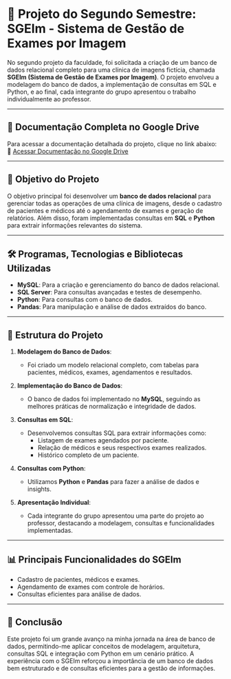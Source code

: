 # 🏥 Projeto do Segundo Semestre: SGEIm - Sistema de Gestão de Exames por Imagem  

No segundo projeto da faculdade, foi solicitada a criação de um banco de dados relacional completo para uma clínica de imagens fictícia, chamada **SGEIm (Sistema de Gestão de Exames por Imagem)**. O projeto envolveu a modelagem do banco de dados, a implementação de consultas em SQL e Python, e ao final, cada integrante do grupo apresentou o trabalho individualmente ao professor.  

---

## 🔗 Documentação Completa no Google Drive  
Para acessar a documentação detalhada do projeto, clique no link abaixo:  
📂 [Acessar Documentação no Google Drive](https://abrir.link/klltV)  

---

## 🎯 Objetivo do Projeto  
O objetivo principal foi desenvolver um **banco de dados relacional** para gerenciar todas as operações de uma clínica de imagens, desde o cadastro de pacientes e médicos até o agendamento de exames e geração de relatórios. Além disso, foram implementadas consultas em **SQL** e **Python** para extrair informações relevantes do sistema.  

---

## 🛠️ Programas, Tecnologias e Bibliotecas Utilizadas  

- **MySQL**: Para a criação e gerenciamento do banco de dados relacional.  
- **SQL Server**: Para consultas avançadas e testes de desempenho.  
- **Python**: Para consultas com o banco de dados.  
- **Pandas**: Para manipulação e análise de dados extraídos do banco.  

---

## 📂 Estrutura do Projeto  

1. **Modelagem do Banco de Dados**:  
   - Foi criado um modelo relacional completo, com tabelas para pacientes, médicos, exames, agendamentos e resultados.  

2. **Implementação do Banco de Dados**:  
   - O banco de dados foi implementado no **MySQL**, seguindo as melhores práticas de normalização e integridade de dados.  

3. **Consultas em SQL**:  
   - Desenvolvemos consultas SQL para extrair informações como:  
     - Listagem de exames agendados por paciente.  
     - Relação de médicos e seus respectivos exames realizados.  
     - Histórico completo de um paciente.  

4. **Consultas com Python**:  
   - Utilizamos **Python** e **Pandas** para fazer a análise de dados e insights.  

5. **Apresentação Individual**:  
   - Cada integrante do grupo apresentou uma parte do projeto ao professor, destacando a modelagem, consultas e funcionalidades implementadas.  

---

## 📊 Principais Funcionalidades do SGEIm  
- Cadastro de pacientes, médicos e exames.  
- Agendamento de exames com controle de horários.  
- Consultas eficientes para análise de dados.  

---

## 🌟 Conclusão  
Este projeto foi um grande avanço na minha jornada na área de banco de dados, permitindo-me aplicar conceitos de modelagem, arquitetura, consultas SQL e integração com Python em um cenário prático. A experiência com o SGEIm reforçou a importância de um banco de dados bem estruturado e de consultas eficientes para a gestão de informações.  

